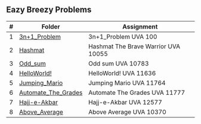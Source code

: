 ## Eazy Breezy Problems

| # | Folder | Assignment |
| :---: | ----------- | ---------------------- |
| 1 | [3n+1_Problem](3n+1_Problem) | 3n+1_Problem UVA 100 |
| 2 | [Hashmat](Hashmat) | Hashmat The Brave Warrior UVA 10055 | 
| 3 | [Odd_sum](Odd_sum) | Odd sum UVA 10783 |
| 4 | [HelloWorld!](HelloWorld!) | HelloWorld! UVA 11636 |
| 5 | [Jumping_Mario](Jumping_Mario) | Jumping Mario UVA 11764 |
| 6 | [Automate_The_Grades](Automate_The_Grades) | Automate The Grades UVA 11777 | 
| 7 | [Hajj-e-Akbar](Hajj-e-Akbar) | Hajj-e-Akbar UVA 12577 | 
| 8 | [Above_Average](Above_Average) | Above Average UVA 10370 | 
